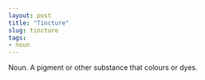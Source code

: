 ```yaml
---
layout: post
title: "Tincture"
slug: tincture
tags:
- noun
---
```


Noun. A pigment or other substance that colours or dyes.

